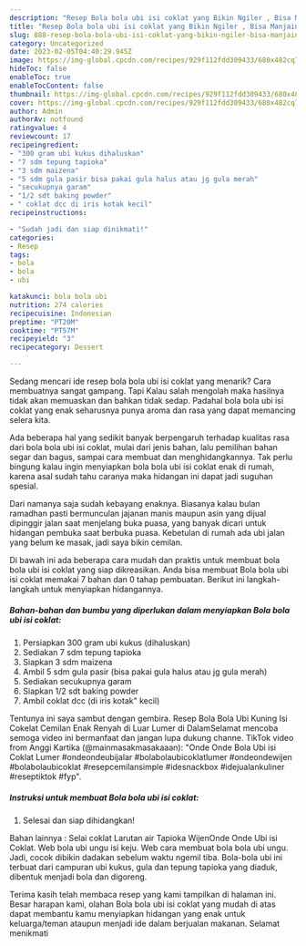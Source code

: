 ```yaml
---
description: "Resep Bola bola ubi isi coklat yang Bikin Ngiler , Bisa Manjain Lidah"
title: "Resep Bola bola ubi isi coklat yang Bikin Ngiler , Bisa Manjain Lidah"
slug: 888-resep-bola-bola-ubi-isi-coklat-yang-bikin-ngiler-bisa-manjain-lidah
category: Uncategorized
date: 2023-02-05T04:40:29.945Z
image: https://img-global.cpcdn.com/recipes/929f112fdd309433/680x482cq70/bola-bola-ubi-isi-coklat-foto-resep-utama.jpg
hideToc: false
enableToc: true
enableTocContent: false
thumbnail: https://img-global.cpcdn.com/recipes/929f112fdd309433/680x482cq70/bola-bola-ubi-isi-coklat-foto-resep-utama.jpg
cover: https://img-global.cpcdn.com/recipes/929f112fdd309433/680x482cq70/bola-bola-ubi-isi-coklat-foto-resep-utama.jpg
author: Admin
authorAv: notfound
ratingvalue: 4
reviewcount: 17
recipeingredient:
- "300 gram ubi kukus dihaluskan"
- "7 sdm tepung tapioka"
- "3 sdm maizena"
- "5 sdm gula pasir bisa pakai gula halus atau jg gula merah"
- "secukupnya garam"
- "1/2 sdt baking powder"
- " coklat dcc di iris kotak kecil"
recipeinstructions:

- "Sudah jadi dan siap dinikmati!"
categories:
- Resep
tags:
- bola
- bola
- ubi

katakunci: bola bola ubi 
nutrition: 274 calories
recipecuisine: Indonesian
preptime: "PT20M"
cooktime: "PT57M"
recipeyield: "3"
recipecategory: Dessert

---
```



Sedang mencari ide resep bola bola ubi isi coklat yang menarik? Cara membuatnya sangat gampang. Tapi Kalau salah mengolah maka hasilnya tidak akan memuaskan dan bahkan tidak sedap. Padahal bola bola ubi isi coklat yang enak seharusnya punya aroma dan rasa yang dapat memancing selera kita.


Ada beberapa hal yang sedikit banyak berpengaruh terhadap kualitas rasa dari bola bola ubi isi coklat, mulai dari jenis bahan, lalu pemilihan bahan segar dan bagus, sampai cara membuat dan menghidangkannya. Tak perlu bingung kalau ingin menyiapkan bola bola ubi isi coklat enak di rumah, karena asal sudah tahu caranya maka hidangan ini dapat jadi suguhan spesial.

Dari namanya saja sudah kebayang enaknya. Biasanya kalau bulan ramadhan pasti bermunculan jajanan manis maupun asin yang dijual dipinggir jalan saat menjelang buka puasa, yang banyak dicari untuk hidangan pembuka saat berbuka puasa. Kebetulan di rumah ada ubi jalan yang belum ke masak, jadi saya bikin cemilan.


Di bawah ini ada beberapa cara mudah dan praktis untuk membuat bola bola ubi isi coklat yang siap dikreasikan. Anda bisa membuat Bola bola ubi isi coklat memakai 7 bahan dan 0 tahap pembuatan. Berikut ini langkah-langkah untuk menyiapkan hidangannya.

<!--inarticleads1-->

##### Bahan-bahan dan bumbu yang diperlukan dalam menyiapkan Bola bola ubi isi coklat:

1. Persiapkan 300 gram ubi kukus (dihaluskan)
1. Sediakan 7 sdm tepung tapioka
1. Siapkan 3 sdm maizena
1. Ambil 5 sdm gula pasir (bisa pakai gula halus atau jg gula merah)
1. Sediakan secukupnya garam
1. Siapkan 1/2 sdt baking powder
1. Ambil  coklat dcc (di iris kotak&#34; kecil)


Tentunya ini saya sambut dengan gembira. Resep Bola Bola Ubi Kuning Isi Cokelat Cemilan Enak Renyah di Luar Lumer di DalamSelamat mencoba semoga video ini bermanfaat dan jangan lupa dukung channe. TikTok video from Anggi Kartika (@mainmasakmasakaaan): &#34;Onde Onde Bola Ubi isi Coklat Lumer #ondeondeubijalar #bolabolaubicoklatlumer #ondeondewijen #bolabolaubicoklat #resepcemilansimple #idesnackbox #idejualankuliner #reseptiktok #fyp&#34;. 

<!--inarticleads2-->

##### Instruksi untuk membuat Bola bola ubi isi coklat:


1. Selesai dan siap dihidangkan!

Bahan lainnya : Selai coklat Larutan air Tapioka WijenOnde Onde Ubi isi Coklat. Web bola ubi ungu isi keju. Web cara membuat bola bola ubi ungu. Jadi, cocok dibikin dadakan sebelum waktu ngemil tiba. Bola-bola ubi ini terbuat dari campuran ubi kukus, gula dan tepung tapioka yang diaduk, dibentuk menjadi bola dan digoreng. 

Terima kasih telah membaca resep yang kami tampilkan di halaman ini. Besar harapan kami, olahan Bola bola ubi isi coklat yang mudah di atas dapat membantu kamu menyiapkan hidangan yang enak untuk keluarga/teman ataupun menjadi ide dalam berjualan makanan. Selamat menikmati
